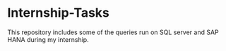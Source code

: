 # Internship-Tasks
This repository includes some of the queries run on SQL server and SAP HANA during my internship.
